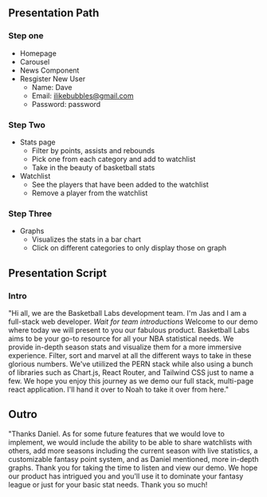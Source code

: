 ## Presentation Path

### Step one

- Homepage
- Carousel
- News Component
- Resgister New User
  - Name: Dave
  - Email: ilikebubbles@gmail.com
  - Password: password

### Step Two

- Stats page
  - Filter by points, assists and rebounds
  - Pick one from each category and add to watchlist
  - Take in the beauty of basketball stats
- Watchlist
  - See the players that have been added to the watchlist
  - Remove a player from the watchlist

### Step Three

- Graphs
  - Visualizes the stats in a bar chart
  - Click on different categories to only display those on graph

## Presentation Script

### Intro

"Hi all, we are the Basketball Labs development team. I'm Jas and I am a full-stack web developer. _Wait for team introductions_ Welcome to our demo where today we will present to you our fabulous product. Basketball Labs aims to be your go-to resource for all your NBA statistical needs. We provide in-depth season stats and visualize them for a more immersive experience. Filter, sort and marvel at all the different ways to take in these glorious numbers. We've utiilized the PERN stack while also using a bunch of libraries such as Chart.js, React Router, and Tailwind CSS just to name a few. We hope you enjoy this journey as we demo our full stack, multi-page react application. I'll hand it over to Noah to take it over from here."

## Outro

"Thanks Daniel. As for some future features that we would love to implement, we would include the ability to be able to share watchlists with others, add more seasons including the current season with live statistics, a customizable fantasy point system, and as Daniel mentioned, more in-depth graphs. Thank you for taking the time to listen and view our demo. We hope our product has intrigued you and you'll use it to dominate your fantasy league or just for your basic stat needs. Thank you so much!
